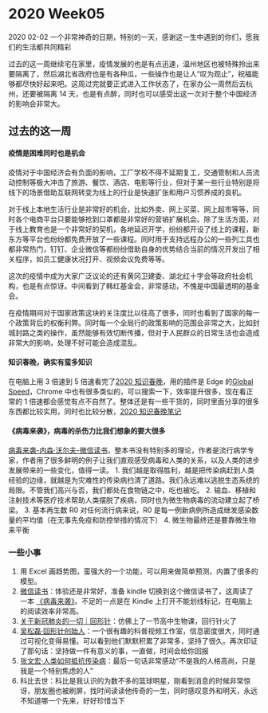 # 2020 Week05

2020 02-02 一个非常神奇的日期，特别的一天，感谢这一生中遇到的你们，愿我们的生活都共同精彩

过去的这一周继续宅在家里，疫情发展的也是有点迅速，温州地区也被特殊拎出来要隔离了，然后湖北省政府也是有各种瓜，一些操作也是让人“叹为观止”，祝福能够都尽快好起来吧。这周过完就要正式进入工作状态了，在家办公一周然后去杭州，还要被隔离 14 天，也是有点醉，同时也可以感受出这一次对于整个中国经济的影响会非常大。

## 过去的这一周

#### 疫情是困难同时也是机会

疫情对于中国经济会有负面的影响，工厂学校不得不延期复工，交通管制和人员流动控制等极大冲击了旅游、餐饮、酒店、电影等行业，但对于某一些行业特别是将线下的场景借助互联网转变为线上的行业是快速扩张和用户习惯养成的良机。

对于线上本地生活行业是非常好的机会，比如外卖、网上买菜、网上超市等等，同时各个电商平台只要能够抢到口罩都是非常好的营销扩展机会。除了生活方面，对于线上教育也是一个非常好的契机，各地延迟开学，纷纷都开设了线上的课程，新东方等平台也纷纷都免费开放了一些课程。同时用于支持远程办公的一些列工具也都非常热门，钉钉、企业微信等都纷纷借助自身的优势结合当前的情况开发出了相关程序，如员工健康状况打开、视频会议免费等等。

这次的疫情中成为大家广泛议论的还有黄冈卫建委、湖北红十字会等政府社会机构，也是有点惊讶。中间看到了韩红基金会，非常感动，不愧是中国最透明的基金会。

在疫情期间对于国家政策这块的关注度比以往高了很多，同时也看到了国家的每一个政策背后的权衡利弊。同时每一个全局行的政策影响的范围会非常之大，比如封城封路之类的操作，虽然能够有效切断传播，但对于人民群众的日常生活也会造成非常大的影响，处理不好可能会造成混乱。

#### 知识春晚，确实有蛮多知识

在电脑上用 3 倍速到 5 倍速看完了[2020 知识春晚](http://www.iqiyi.com/a_19rrhwztxh.html)，用的插件是 Edge 的[Global Speed](https://microsoftedge.microsoft.com/addons/detail/mjhlabbcmjflkpjknnicihkfnmbdfced)，Chrome 中也有很多类似的，可以搜索一下，效率提升很多，现在看正常的 1 倍速都会感觉有点不自然了。整体还是有一些干货的，同时里面分享的很多东西都比较实用，同时也比较分散，[2020 知识春晚笔记](https://github.com/luxp/weekly/issues/1)

#### 《病毒来袭》，病毒的杀伤力比我们想象的要大很多

[病毒来袭-内森·沃尔夫-微信读书](https://weread.qq.com/web/reader/278327905ae28f2787b9c29)，整本书没有特别多的理论，作者是流行病学专家，作者用了很多鲜明的例子让我们直观感受病毒和人类的关系，以及人类的进步发展带来的一些变化，值得一读。 1. 我们越是取得胜利，越是把传染病赶到人类经验的边缘，就越是为灾难性的传染病扫清了道路。我们永远难以逃脱生态系统的局限。不管我们高兴与否，我们都处在食物链之中，吃也被吃。 2. 输血、移植和注射技术等医疗技术帮助人类摆脱了疾病，同时也为微生物病毒的流动建立起了桥梁。 3. 基本再生数 R0 对任何流行病来说，R0 是每一例新病例所造成继发感染数量的平均值（在无事先免疫和防控举措的情况下） 4. 微生物最终还是要靠微生物来平衡

### 一些小事

1. 用 Excel 画趋势图，蛮强大的一个功能，可以用来做简单预测，内置了很多的模型。
2. [微信读书](https://weread.qq.com/)：体验还是非常好，准备 kindle 切换到这个微信读书了，这周读了 一本 [《病毒来袭》](https://weread.qq.com/web/reader/278327905ae28f2787b9c29)。不足的一点是在 Kindle 上打开不能划线标记，在电脑上的阅读效率非常高。
3. [关于新冠肺炎的一切｜回形针](https://mp.weixin.qq.com/s?t=pages/video_detail_new&scene=2&vid=wxv_1191066624531628032&__biz=MzA3NDM1MjUwNg==&mid=2247486489&idx=1&sn=1f92334aa7993266565533ca809bbc77&vidsn=&from=timeline&isappinstalled=0&sharer_openid=oeuU-tw4m2OUI2Sw2f3zHLKCeztU&sharer_sharetime=1580619760&srcid=0202V4W9m1I7znAo2a5QA5Dn)：仿佛上了一节高中生物课，回行针火了
4. [吴松磊·回形针创始人](https://www.bilibili.com/video/av65047864)：一个很有趣的科普视频工作室，信息密度很大，同时通过可视化变得易懂。可以看到他们默默积累了非常多，坚持了很久。再次印证了那句话：坚持做一件有意义的事，一直做，时间会给你回报
5. [张文宏·人类如何抵抗传染病](https://weibo.com/tv/v/Is3XlBS2D)：最后一句话非常感动“不是我的人格高尚，只是我是一个特别焦虑的人”
6. 科比去世：科比是我认识的为数不多的篮球明星，刚看到消息的时候非常惊讶，朋友圈也被刷屏，找时间读读他传奇的一生，同时感叹意外和明天，永远不知道哪一个先来，好好珍惜当下
